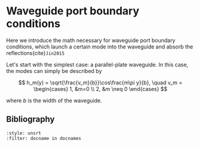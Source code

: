 # Waveguide port boundary conditions

Here we introduce the math necessary for waveguide port boundary conditions, which launch a certain mode into the waveguide and absorb the reflections{cite}`Jin2015`

Let's start with the simplest case: a parallel-plate waveguide. In this case, the modes can simply be described by

$$
h_m(y) = \sqrt{\frac{v_m}{b}}\cos\frac{m\pi y}{b},
\quad
v_m = 
\begin{cases}
    1, &m=0 \\
    2, &m \neq 0
\end{cases}
$$

where $b$ is the width of the waveguide. 

## Bibliography

```{bibliography}
:style: unsrt
:filter: docname in docnames
```